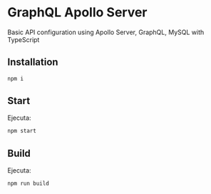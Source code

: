 # GraphQL Apollo Server

Basic API configuration using Apollo Server, GraphQL, MySQL with TypeScript

## Installation

```bash
npm i
```

## Start

Ejecuta:

```bash
npm start
```
## Build

Ejecuta:

```bash
npm run build
```